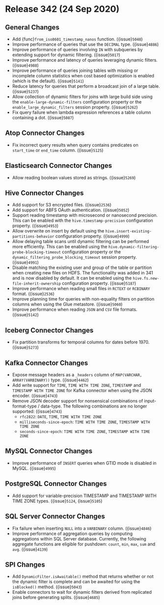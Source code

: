 # Release 342 (24 Sep 2020)

## General Changes

* Add {func}`from_iso8601_timestamp_nanos` function. ({issue}`5048`)
* Improve performance of queries that use the `DECIMAL` type. ({issue}`4886`)
* Improve performance of queries involving `IN` with subqueries by extending support for dynamic filtering. ({issue}`5017`)
* Improve performance and latency of queries leveraging dynamic filters. ({issue}`4988`)
* Improve performance of queries joining tables with missing or incomplete column statistics when
  cost based optimization is enabled (which is the default). ({issue}`5141`)
* Reduce latency for queries that perform a broadcast join of a large table. ({issue}`5237`)
* Allow collection of dynamic filters for joins with large build side using the
  `enable-large-dynamic-filters` configuration property or the `enable_large_dynamic_filters`
  session property. ({issue}`5262`)
* Fix query failure when lambda expression references a table column containing a dot. ({issue}`5087`)

## Atop Connector Changes

* Fix incorrect query results when query contains predicates on `start_time` or `end_time` column. ({issue}`5125`)

## Elasticsearch Connector Changes

* Allow reading boolean values stored as strings. ({issue}`5269`)

## Hive Connector Changes

* Add support for S3 encrypted files. ({issue}`2536`)
* Add support for ABFS OAuth authentication. ({issue}`5052`)
* Support reading timestamp with microsecond or nanosecond precision. This can be enabled with the
  `hive.timestamp-precision` configuration property. ({issue}`4953`)
* Allow overwrite on insert by default using the `hive.insert-existing-partitions-behavior` configuration property. ({issue}`4999`)
* Allow delaying table scans until dynamic filtering can be performed more efficiently. This can be enabled
  using the `hive.dynamic-filtering-probe-blocking-timeout` configuration property or the
  `dynamic_filtering_probe_blocking_timeout` session property. ({issue}`4991`)
* Disable matching the existing user and group of the table or partition when creating new files on HDFS.
  The functionality was added in 341 and is now disabled by default. It can be enabled using the
  `hive.fs.new-file-inherit-ownership` configuration property. ({issue}`5187`)
* Improve performance when reading small files in `RCTEXT` or `RCBINARY` format. ({issue}`2536`)
* Improve planning time for queries with non-equality filters on partition columns when using the Glue metastore. ({issue}`5060`)
* Improve performance when reading `JSON` and `CSV` file formats. ({issue}`5142`)

## Iceberg Connector Changes

* Fix partition transforms for temporal columns for dates before 1970. ({issue}`5273`)

## Kafka Connector Changes

* Expose message headers as a `_headers` column of `MAP(VARCHAR, ARRAY(VARBINARY))` type. ({issue}`4462`)
* Add write support for `TIME`, `TIME WITH TIME ZONE`, `TIMESTAMP` and `TIMESTAMP WITH TIME ZONE`
  for Kafka connector when using the JSON encoder. ({issue}`4743`)
* Remove JSON decoder support for nonsensical combinations of input-format-type / data-type. The following
  combinations are no longer supported: ({issue}`4743`)
  - `rfc2822`:  `DATE`, `TIME`, `TIME WITH TIME ZONE`
  - `milliseconds-since-epoch`: `TIME WITH TIME ZONE`, `TIMESTAMP WITH TIME ZONE`
  - `seconds-since-epoch`: `TIME WITH TIME ZONE`, `TIMESTAMP WITH TIME ZONE`

## MySQL Connector Changes

* Improve performance of `INSERT` queries when GTID mode is disabled in MySQL. ({issue}`4995`)

## PostgreSQL Connector Changes

* Add support for variable-precision TIMESTAMP and TIMESTAMP WITH TIME ZONE types. ({issue}`5124`, {issue}`5105`)

## SQL Server Connector Changes

* Fix failure when inserting `NULL` into a `VARBINARY` column. ({issue}`4846`)
* Improve performance of aggregation queries by computing aggregations within SQL Server database.
  Currently, the following aggregate functions are eligible for pushdown:
  `count`,  `min`, `max`, `sum` and `avg`. ({issue}`4139`)

## SPI Changes

* Add `DynamicFilter.isAwaitable()` method that returns whether or not the dynamic filter is complete
  and can be awaited for using the `isBlocked()` method. ({issue}`5043`)
* Enable connectors to wait for dynamic filters derived from replicated joins before generating splits. ({issue}`4685`)
